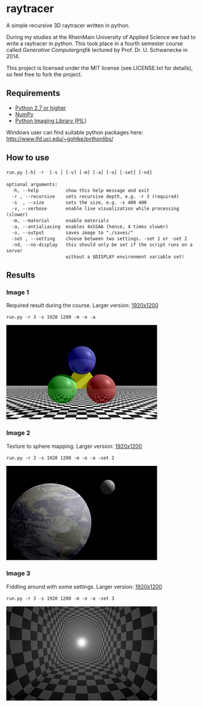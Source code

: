 # raytracer
A simple recursive 3D raytracer written in python.

During my studies at the RheinMain University of Applied Science we had to write a raytracer in python.
This took place in a fourth semester course called *Generative Computergrafik* lectured by Prof. Dr. U. Schwanecke in 2014.

This project is licensed under the MIT license (see LICENSE.txt for details), so feel free to fork the project.

## Requirements
* [Python 2.7 or higher](https://www.python.org/downloads/)
* [NumPy](http://www.numpy.org/)
* [Python Imaging Library (PIL)](http://www.pythonware.com/products/pil/)

Windows user can find suitable python packages here: http://www.lfd.uci.edu/~gohlke/pythonlibs/

## How to use
```
run.py [-h] -r  [-s ] [-v] [-m] [-a] [-o] [-set] [-nd]

optional arguments:
  -h, --help          show this help message and exit
  -r , --recursive    sets recursive depth, e.g. -r 3 (required)
  -s  , --size        sets the size, e.g. -s 400 400
  -v, --verbose       enable live visualization while processing (slower)
  -m, --material      enable materials
  -a, --antialiasing  enables 4xSSAA (hence, 4 times slower)
  -o, --output        saves image to "./saves/"
  -set , --setting    choose between two settings. -set 1 or -set 2
  -nd, --no-display   this should only be set if the script runs on a server
                      without a $DISPLAY environment variable set!
```

## Results

### Image 1

Required result during the course. Larger version: [1920x1200](https://raw.githubusercontent.com/tilmanginzel/raytracer/master/saves/2014-04-20%2014-20-52%20raytracer.py%20-r%203%20-s%201920%201200%20-m%20-o%20-a.jpg?token=ADuAraMf9HPug5LDwjCta0h8AJfGr6wvks5VK5W6wA%3D%3D)

```
run.py -r 3 -s 1920 1200 -m -o -a
```

[![](saves/image-1-preview.jpg)](https://raw.githubusercontent.com/tilmanginzel/raytracer/master/saves/2014-04-20%2014-20-52%20raytracer.py%20-r%203%20-s%201920%201200%20-m%20-o%20-a.jpg?token=ADuAraMf9HPug5LDwjCta0h8AJfGr6wvks5VK5W6wA%3D%3D)

### Image 2

Texture to sphere mapping. Larger version: [1920x1200](https://raw.githubusercontent.com/tilmanginzel/raytracer/master/saves/2014-04-20%2018-48-40%20raytracer.py%20-r%203%20-s%201920%201200%20-m%20-o%20-a%20-set%202.jpg?token=ADuAreeN6kNNPShB_pQIY00bg26Tun5aks5VK5cBwA%3D%3D)

```
run.py -r 3 -s 1920 1200 -m -o -a -set 2
```

[![](saves/image-2-preview.jpg)](https://raw.githubusercontent.com/tilmanginzel/raytracer/master/saves/2014-04-20%2018-48-40%20raytracer.py%20-r%203%20-s%201920%201200%20-m%20-o%20-a%20-set%202.jpg?token=ADuAreeN6kNNPShB_pQIY00bg26Tun5aks5VK5cBwA%3D%3D)

### Image 3

Fiddling around with some settings. Larger version: [1920x1200](https://raw.githubusercontent.com/tilmanginzel/raytracer/master/saves/2014-04-23%2019-31-16%20raytracer.py%20-r%203%20-s%201920%201200%20-m%20-o%20-a%20-set%203.jpg?token=ADuArSYx6RSve0gBfvHkAf0cnGUUloNpks5VK5dXwA%3D%3D)

```
run.py -r 3 -s 1920 1200 -m -o -a -set 3
```

[![](saves/image-3-preview.jpg)](https://raw.githubusercontent.com/tilmanginzel/raytracer/master/saves/2014-04-23%2019-31-16%20raytracer.py%20-r%203%20-s%201920%201200%20-m%20-o%20-a%20-set%203.jpg?token=ADuArSYx6RSve0gBfvHkAf0cnGUUloNpks5VK5dXwA%3D%3D)

